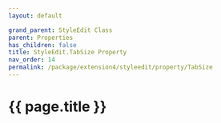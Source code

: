 ```yaml
---
layout: default

grand_parent: StyleEdit Class
parent: Properties
has_children: false
title: StyleEdit.TabSize Property
nav_order: 14
permalink: /package/extension4/styleedit/property/TabSize
---
```

# {{ page.title }}